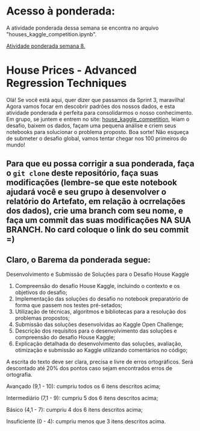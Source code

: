 # Acesso à ponderada:
A atividade ponderada dessa semana se encontra no arquivo "houses_kaggle_competition.ipynb".

[Atividade ponderada semana 8.](https://github.com/1zabella/Modulo-8/blob/main/Atividade%207%20-%20desafio%20kaggle%20open%20challenge/houses_kaggle_competition.ipynb)

# House Prices - Advanced Regression Techniques

Olá! Se você está aqui, quer dizer que passamos da Sprint 3, maravilha! Agora vamos focar em descobrir padrões dos nossos dados, e esta atividade ponderada é perfeita para consolidarmos o nosso conhecimento. Em grupo, se juntem e entrem no site: [house_kaggle_competition](https://www.kaggle.com/competitions/house-prices-advanced-regression-techniques), leiam o desafio, baixem os dados, façam uma pequena análise e criem seus notebooks para solucionar o problema proposto. Boa sorte! Não esqueça de submeter o desafio global, vamos tentar chegar nos 100 primeiros do mundo!

## Para que eu possa corrigir a sua ponderada, faça o `git clone` deste repositório, faça suas modificações (lembre-se que este notebook ajudará você e seu grupo à desenvolver o relatório do Artefato, em relação à ocrrelações dos dados), crie uma branch com seu nome, e faça um commit das suas modificações NA SUA BRANCH. No card coloque o link do seu commit =)

## Claro, o Barema da ponderada segue:

Desenvolvimento e Submissão de Soluções para o Desafio House Kaggle

1. Compreensão do desafio House Kaggle, incluindo o contexto e os objetivos do desafio;
2. Implementação das soluções do desafio no notebook preparatório de forma que passem nos testes pré-setados;
3. Utilização de técnicas, algoritmos e bibliotecas para a resolução dos problemas propostos;
4. Submissão das soluções desenvolvidas ao Kaggle Open Challenge;
5. Descrição dos requisitos para o desenvolvimento das soluções e compreensão do desafio House Kaggle;
6. Explicação detalhada do desenvolvimento das soluções, avaliação, otimização e submissão ao Kaggle utilizando comentários no código;

A escrita do texto deve ser clara, precisa e livre de erros ortográficos. Será descontado até 20% dos pontos caso sejam encontrados erros de ortografia.

Avançado (9,1 - 10): cumpriu todos os 6 itens descritos acima;

Intermediário (7,1 - 9): cumpriu 5 dos 6 itens descritos acima;

Básico (4,1 - 7): cumpriu 4 dos 6 itens descritos acima;

Insuficiente (0 - 4): cumpriu menos que 3 itens descritos acima.
